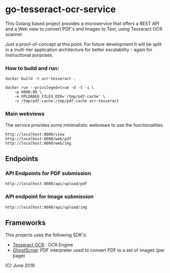 # go-tesseract-ocr-service

This Golang based project provides a microservice that offers a REST API and a Web
view to convert PDF's and Images to Text, using Tesseract OCR scanner.

Just a proof-of-concept at this point. For future development it will be split in a
multi-tier application architecture for better escalability - again for instructional
purposes.

### How to build and run:

```
docker build -t ocr-tesseract .
```

```
docker run --privileged=true -d -t -i \
    -p 8080:80 \
    -e UPLOADED_FILES_DIR='/tmp/pdf-cache' \
    -v /tmp/pdf-cache:/tmp/pdf-cache ocr-tesseract
```

### Main webviews

The service provides some minimalistic webviews to use the functionalities.
```
http://localhost:8080/view
http://localhost:8080/web/pdf
http://localhost:8080/web/img
```

## Endpoints

### API Endpoints for PDF submission
```
http://localhost:8080/api/upload/pdf
```
### API endpoint for Image submission
```
http://localhost:8080/api/upload/img
```

## Frameworks
This projects uses the following SDK's:
- [Tesseract OCR](http://github.com/tesseract-ocr) : OCR Engine
- [GhostScript](http://www.ghostscript.com): PDF interpreter used to convert PDF to a set of images (per page)

(C) June 2016

